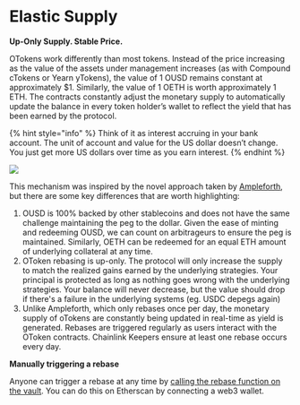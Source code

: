 # Elastic Supply

**Up-Only Supply. Stable Price.**

OTokens work differently than most tokens. Instead of the price increasing as the value of the assets under management increases (as with Compound cTokens or Yearn yTokens), the value of 1 OUSD remains constant at approximately $1. Similarly, the value of 1 OETH is worth approximately 1 ETH. The contracts constantly adjust the monetary supply to automatically update the balance in every token holder’s wallet to reflect the yield that has been earned by the protocol.

{% hint style="info" %}
Think of it as interest accruing in your bank account. The unit of account and value for the US dollar doesn’t change. You just get more US dollars over time as you earn interest.
{% endhint %}

![](../../.gitbook/assets/ousd\_docs\_graphics\_4.png)

This mechanism was inspired by the novel approach taken by [Ampleforth](https://www.ampleforth.org/), but there are some key differences that are worth highlighting:

1. OUSD is 100% backed by other stablecoins and does not have the same challenge maintaining the peg to the dollar. Given the ease of minting and redeeming OUSD, we can count on arbitrageurs to ensure the peg is maintained. Similarly, OETH can be redeemed for an equal ETH amount of underlying collateral at any time.
2. OToken rebasing is up-only. The protocol will only increase the supply to match the realized gains earned by the underlying strategies. Your principal is protected as long as nothing goes wrong with the underlying strategies. Your balance will never decrease, but the value should drop if there's a failure in the underlying systems (eg. USDC depegs again)
3. Unlike Ampleforth, which only rebases once per day, the monetary supply of oTokens are constantly being updated in real-time as yield is generated. Rebases are triggered regularly as users interact with the OToken contracts. Chainlink Keepers ensure at least one rebase occurs every day.

**Manually triggering a rebase**

Anyone can trigger a rebase at any time by [calling the rebase function on the vault](https://etherscan.io/address/originvault.eth#writeProxyContract). You can do this on Etherscan by connecting a web3 wallet.
